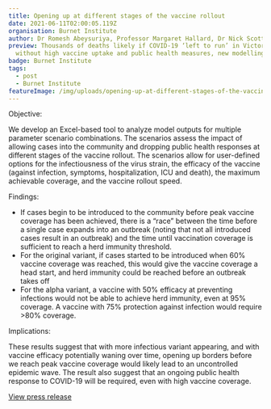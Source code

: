 ```yaml
---
title: Opening up at different stages of the vaccine rollout
date: 2021-06-11T02:00:05.119Z
organisation: Burnet Institute
author: Dr Romesh Abeysuriya, Professor Margaret Hallard, Dr Nick Scott
preview: Thousands of deaths likely if COVID-19 ‘left to run’ in Victoria
  without high vaccine uptake and public health measures, new modelling shows
badge: Burnet Institute
tags:
  - post
  - Burnet Institute
featureImage: /img/uploads/opening-up-at-different-stages-of-the-vaccine-rollout.jpg
---
```

Objective: 

We develop an Excel-based tool to analyze model outputs for multiple parameter scenario combinations. The scenarios assess the impact of allowing cases into the community and dropping public health responses at different stages of the vaccine rollout. The scenarios allow for user-defined options for the infectiousness of the virus strain, the efficacy of the vaccine (against infection, symptoms, hospitalization, ICU and death), the maximum achievable coverage, and the vaccine rollout speed.

Findings:

* If cases begin to be introduced to the community before peak vaccine coverage has been achieved, there is a “race” between the time before a single case expands into an outbreak (noting that not all introduced cases result in an outbreak) and the time until vaccination coverage is sufficient to reach a herd immunity threshold.
* For the original variant, if cases started to be introduced when 60% vaccine coverage was reached, this would give the vaccine coverage a head start, and herd immunity could be reached before an outbreak takes off
* For the alpha variant, a vaccine with 50% efficacy at preventing infections would not be able to achieve herd immunity, even at 95% coverage. A vaccine with 75% protection against infection would require >80% coverage.

Implications: 

These results suggest that with more infectious variant appearing, and with vaccine efficacy potentially waning over time, opening up borders before we reach peak vaccine coverage would likely lead to an uncontrolled epidemic wave. The result also suggest that an ongoing public health response to COVID-19 will be required, even with high vaccine coverage.

<a target="_blank" href="https://www.burnet.edu.au/news/1450_thousands_of_deaths_likely_if_covid_19_left_to_run_in_victoria_without_high_vaccine_uptake_and_public_health_measures_new_modelling_shows">View press release</a>
